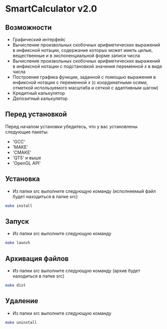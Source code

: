 # SmartCalculator v2.0

## Возможности

- Графический интерфейс
- Вычисление произвольных скобочных арифметических выражений в инфиксной нотации, содержание которых может иметь целые, вещественные и в экспоненциальной форме записи числа
- Вычисление произвольных скобочных арифметических выражений в инфиксной нотации с подстановкой значения переменной _x_ в виде числа
- Построение графика функции, заданной с помощью выражения в инфиксной нотации с переменной _x_  (с координатными осями, отметкой используемого масштаба и сеткой с адаптивным шагом)
- Кредитный калькулятор
- Депозитный калькулятор

## Перед установкой

Перед началом установки убедитесь, что у вас установлены следующие пакеты:

- 'GCC'
- 'MAKE'
- 'CMAKE'
- 'QT5' и выше
- 'OpenGL API'

## Установка

- Из папки src выполните следующую команду (исполняемый файл будет находиться в папке src)

```sh
make install
```

## Запуск

- Из папки src выполните следующую команду

```sh
make launch
```

## Архивация файлов

- Из папки src выполните следующую команду (архив будет находиться в папке src)

```sh
make dist
```

## Удаление

- Из папки src выполните следующую команду

```sh
make uninstall
```
